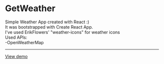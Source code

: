 # GetWeather
Simple Weather App created with React :)<br />
It was bootstrapped with Create React App.<br />
I've used ErikFlowers' "weather-icons" for weather icons<br />
Used APIs:<br />
-OpenWeatherMap
___________________________________________________
<a href="https://mrjeyhun.github.io/GetWeather/">View demo</a>
